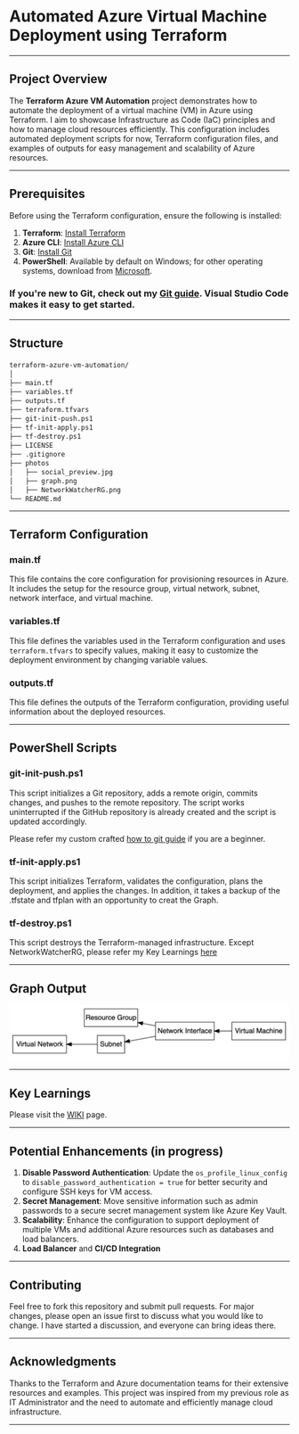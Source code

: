 # Automated Azure Virtual Machine Deployment using Terraform

---

## Project Overview

The **Terraform Azure VM Automation** project demonstrates how to automate the deployment of a virtual machine (VM) in Azure using Terraform. I aim to showcase Infrastructure as Code (IaC) principles and how to manage cloud resources efficiently. This configuration includes automated deployment scripts for now, Terraform configuration files, and examples of outputs for easy management and scalability of Azure resources.

---

## Prerequisites

Before using the Terraform configuration, ensure the following is installed:

1. **Terraform**: [Install Terraform](https://learn.hashicorp.com/tutorials/terraform/install-cli)
2. **Azure CLI**: [Install Azure CLI](https://docs.microsoft.com/en-us/cli/azure/install-azure-cli)
3. **Git**: [Install Git](https://git-scm.com/book/en/v2/Getting-Started-Installing-Git)
4. **PowerShell**: Available by default on Windows; for other operating systems, download from [Microsoft](https://docs.microsoft.com/en-us/powershell/scripting/install/installing-powershell).

### If you're new to Git, check out my [Git guide](https://github.com/RScrafted/guide-how-to-git/tree/main). Visual Studio Code makes it easy to get started.

---

## Structure

```
terraform-azure-vm-automation/
│
├── main.tf
├── variables.tf
├── outputs.tf
├── terraform.tfvars
├── git-init-push.ps1
├── tf-init-apply.ps1
├── tf-destroy.ps1
├── LICENSE
├── .gitignore
├── photos
│   ├── social_preview.jpg
│   ├── graph.png
│   ├── NetworkWatcherRG.png
└── README.md
```

---

## Terraform Configuration

### main.tf

This file contains the core configuration for provisioning resources in Azure. It includes the setup for the resource group, virtual network, subnet, network interface, and virtual machine.


### variables.tf

This file defines the variables used in the Terraform configuration and uses `terraform.tfvars` to specify values, making it easy to customize the deployment environment by changing variable values.


### outputs.tf

This file defines the outputs of the Terraform configuration, providing useful information about the deployed resources.


---

## PowerShell Scripts

### git-init-push.ps1

This script initializes a Git repository, adds a remote origin, commits changes, and pushes to the remote repository. The script works uninterrupted if the GitHub repository is already created and the script is updated accordingly.

Please refer my custom crafted [how to git guide](https://github.com/RScrafted/guide-how-to-git) if you are a beginner.


### tf-init-apply.ps1

This script initializes Terraform, validates the configuration, plans the deployment, and applies the changes. In addition, it takes a backup of the .tfstate and tfplan with an opportunity to creat the Graph.


### tf-destroy.ps1

This script destroys the Terraform-managed infrastructure. Except NetworkWatcherRG, please refer my Key Learnings [here](https://github.com/RScrafted/terraform-azure-vm-automation?tab=readme-ov-file#key-learnings)


---

## Graph Output

![Graph Output](https://github.com/RScrafted/terraform-azure-vm-automation/blob/549f1271d5ecfc20c706c64c163d9655cd8d48ef/photos/graph.png)

---

## Key Learnings

Please visit the [WIKI](https://github.com/RScrafted/terraform-azure-vm-automation/wiki) page.


---

## Potential Enhancements (in progress)

1. **Disable Password Authentication**: Update the `os_profile_linux_config` to `disable_password_authentication = true` for better security and configure SSH keys for VM access.
2. **Secret Management**: Move sensitive information such as admin passwords to a secure secret management system like Azure Key Vault.
3. **Scalability**: Enhance the configuration to support deployment of multiple VMs and additional Azure resources such as databases and load balancers.
4. **Load Balancer** and **CI/CD Integration**


---

## Contributing

Feel free to fork this repository and submit pull requests. For major changes, please open an issue first to discuss what you would like to change. I have started a discussion, and everyone can bring ideas there.

---

## Acknowledgments

Thanks to the Terraform and Azure documentation teams for their extensive resources and examples. This project was inspired from my previous role as IT Administrator and the need to automate and efficiently manage cloud infrastructure.

---